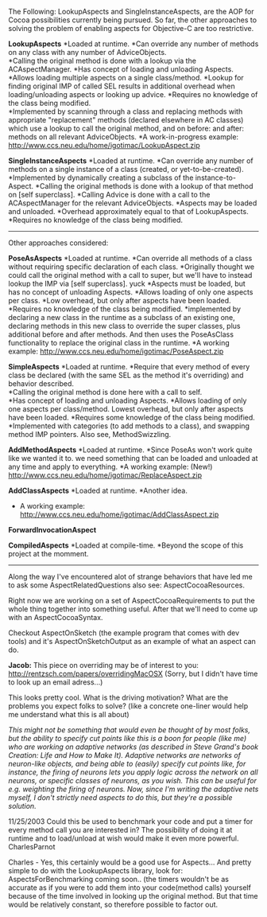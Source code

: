 The Following: LookupAspects and SingleInstanceAspects, are the AOP for Cocoa possibilities currently being pursued. So far, the other approaches to solving the problem of enabling aspects for Objective-C are too restrictive.

**LookupAspects**
*Loaded at runtime.
*Can override any number of methods on any class with any number of AdviceObjects.  
*Calling the original method is done with a lookup via the ACAspectManager.
*Has concept of loading and unloading Aspects.
*Allows loading multiple aspects on a single class/method.
*Lookup for finding original IMP of called SEL results in additional overhead when loading/unloading aspects or looking up advice.
*Requires no knowledge of the class being modified.  
*Implemented by scanning through a class and replacing methods with appropriate "replacement" methods (declared elsewhere in AC classes) which use a lookup to call the original method, and on before: and after: methods on all relevant AdviceObjects.
*A work-in-progress example: http://www.ccs.neu.edu/home/igotimac/LookupAspect.zip

**SingleInstanceAspects**
*Loaded at runtime.
*Can override any number of methods on a single instance of a class (created, or yet-to-be-created).
*Implemented by dynamically creating a subclass of the instance-to-Aspect.
*Calling the original methods is done with a lookup of that method on [self superclass].
*Calling Advice is done with a call to the ACAspectManager for the relevant AdviceObjects.
*Aspects may be loaded and unloaded.
*Overhead approximately equal to that of LookupAspects.
*Requires no knowledge of the class being modified.

----

Other approaches considered:

**PoseAsAspects**
*Loaded at runtime.
*Can override all methods of a class without requiring specific declaration of each class.
*Originally thought we could call the original method with a call to super, but we'll have to instead lookup the IMP via [self superclass]. yuck
*Aspects must be loaded, but has no concept of unloading Aspects.
*Allows loading of only one aspects per class.
*Low overhead, but only after aspects have been loaded.
*Requires no knowledge of the class being modified.
*implemented by declaring a new class in the runtime as a subclass of an existing one, declaring methods in this new class to override the super classes, plus additional before and after methods. And then uses the PoseAsClass functionality to replace the original class in the runtime.
*A working example: http://www.ccs.neu.edu/home/igotimac/PoseAspect.zip

**SimpleAspects**
*Loaded at runtime.
*Require that every method of every class be declared (with the same SEL as the method it's overriding) and behavior described.  
*Calling the original method is done here with a call to self.  
*Has concept of loading and unloading Aspects.
*Allows loading of only one aspects per class/method.  Lowest overhead, but only after aspects have been loaded.
*Requires some knowledge of the class being modified.  
*Implemented with categories (to add methods to a class), and swapping method IMP pointers.  Also see, MethodSwizzling.

**AddMethodAspects**
*Loaded at runtime.
*Since PoseAs won't work quite like we wanted it to. we need something that can be loaded and unloaded at any time and apply to everything.
*A working example: (New!) http://www.ccs.neu.edu/home/igotimac/ReplaceAspect.zip

**AddClassAspects**
*Loaded at runtime.
*Another idea.
* A working example: http://www.ccs.neu.edu/home/igotimac/AddClassAspect.zip

**ForwardInvocationAspect**

**CompiledAspects**
*Loaded at compile-time.
*Beyond the scope of this project at the momment.

----

Along the way I've encountered alot of strange behaviors that have led me to ask some AspectRelatedQuestions
also see: AspectCocoaResources.

Right now we are working on a set of AspectCocoaRequirements to put the whole thing together into something useful.  After that we'll need to come up with an AspectCocoaSyntax.

Checkout AspectOnSketch (the example program that comes with dev tools) and it's AspectOnSketchOutput as an example of what an aspect can do.

**Jacob:**  This piece on overriding may be of interest to you:  http://rentzsch.com/papers/overridingMacOSX  (Sorry, but I didn't have time to look up an email adress...)

This looks pretty cool.  What is the driving motivation?  What are the problems you expect folks to solve?  (like a concrete one-liner would help me understand what this is all about)

*This might not be something that would even be thought of by most folks, but the ability to specify cut points like this is a boon for people (like me) who are working on adaptive networks (as described in Steve Grand's book Creation: Life and How to Make It). Adaptive networks are networks of neuron-like objects, and being able to (easily) specify cut points like, for instance, the firing of neurons lets you apply logic across the network on all neurons, or specific classes of neurons, as you wish. This can be useful for e.g. weighting the firing of neurons. Now, since I'm writing the adaptive nets myself, I don't strictly need aspects to do this, but they're a possible solution.*

11/25/2003
Could this be used to benchmark your code and put a timer for every method call you are interested in? The possibility of doing it at runtime and to load/unload at wish would make it even more powerful.
CharlesParnot

Charles - Yes, this certainly would be a good use for Aspects... And pretty simple to do with the LookupAspects library, look for: AspectsForBenchmarking coming soon.. (the timers wouldn't be as accurate as if you were to add them into your code(method calls) yourself because of the time involved in looking up the original method. But that time would be relatively constant, so therefore possible to factor out.
